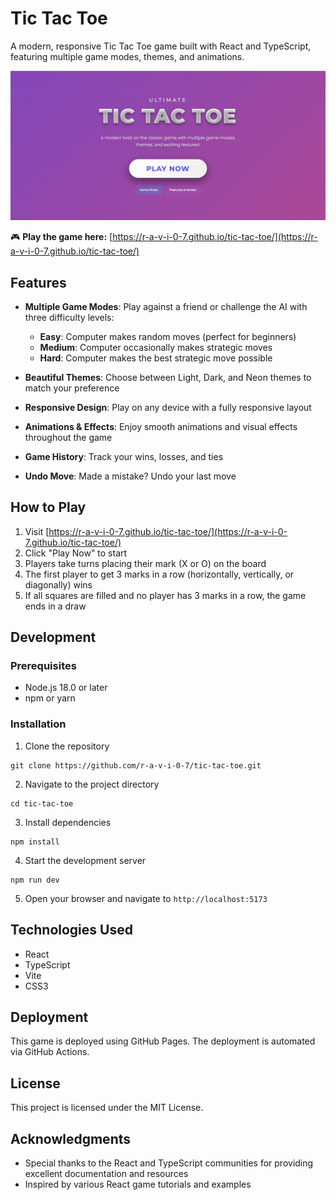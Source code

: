 # Tic Tac Toe

A modern, responsive Tic Tac Toe game built with React and TypeScript, featuring multiple game modes, themes, and animations.

![Tic Tac Toe Game Screenshot](https://github.com/R-A-V-I-0-7/tic-tac-toe/blob/master/public/screenshot.png)

🎮 **Play the game here:** [https://r-a-v-i-0-7.github.io/tic-tac-toe/](https://r-a-v-i-0-7.github.io/tic-tac-toe/)

## Features

- **Multiple Game Modes**: Play against a friend or challenge the AI with three difficulty levels:
  - **Easy**: Computer makes random moves (perfect for beginners)
  - **Medium**: Computer occasionally makes strategic moves
  - **Hard**: Computer makes the best strategic move possible

- **Beautiful Themes**: Choose between Light, Dark, and Neon themes to match your preference

- **Responsive Design**: Play on any device with a fully responsive layout

- **Animations & Effects**: Enjoy smooth animations and visual effects throughout the game

- **Game History**: Track your wins, losses, and ties

- **Undo Move**: Made a mistake? Undo your last move

## How to Play

1. Visit [https://r-a-v-i-0-7.github.io/tic-tac-toe/](https://r-a-v-i-0-7.github.io/tic-tac-toe/)
2. Click "Play Now" to start
3. Players take turns placing their mark (X or O) on the board
4. The first player to get 3 marks in a row (horizontally, vertically, or diagonally) wins
5. If all squares are filled and no player has 3 marks in a row, the game ends in a draw

## Development

### Prerequisites

- Node.js 18.0 or later
- npm or yarn

### Installation

1. Clone the repository
```
git clone https://github.com/r-a-v-i-0-7/tic-tac-toe.git
```

2. Navigate to the project directory
```
cd tic-tac-toe
```

3. Install dependencies
```
npm install
```

4. Start the development server
```
npm run dev
```

5. Open your browser and navigate to `http://localhost:5173`

## Technologies Used

- React
- TypeScript
- Vite
- CSS3

## Deployment

This game is deployed using GitHub Pages. The deployment is automated via GitHub Actions.

## License

This project is licensed under the MIT License.

## Acknowledgments

- Special thanks to the React and TypeScript communities for providing excellent documentation and resources
- Inspired by various React game tutorials and examples
